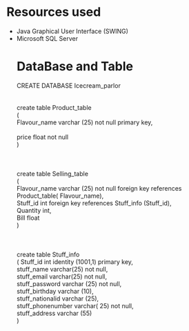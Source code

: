 # Resources used 
<ul>
  <li> Java Graphical User Interface (SWING) </li>
  <li> Microsoft SQL Server </li>
  
# DataBase and Table

CREATE DATABASE Icecream_parlor
<br><br><br>
create table Product_table<br>
(<br>
Flavour_name varchar (25) not null primary key,<br><br>
price float not null<br>
)<br>
<br><br><br>
create table Selling_table<br>
(<br>
Flavour_name varchar (25) not null foreign key references Product_table( Flavour_name), <br>
Stuff_id int  foreign key references Stuff_info (Stuff_id), <br>
Quantity int,<br>
Bill float<br>
)<br>
<br><br><br>
create table Stuff_info<br>
(
Stuff_id int  identity (1001,1) primary key, <br>
stuff_name varchar(25) not null,<br>
stuff_email varchar(25) not null,<br>
stuff_password varchar (25) not null,<br>
stuff_birthday varchar (10),<br>
stuff_nationalid varchar (25),<br>
stuff_phonenumber varchar( 25) not null, <br>
stuff_address varchar (55)<br>
)
